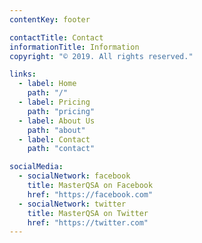 ```yaml
---
contentKey: footer

contactTitle: Contact
informationTitle: Information
copyright: "© 2019. All rights reserved."

links:
  - label: Home
    path: "/"
  - label: Pricing
    path: "pricing"
  - label: About Us
    path: "about"
  - label: Contact
    path: "contact"

socialMedia:
  - socialNetwork: facebook
    title: MasterQSA on Facebook
    href: "https://facebook.com"
  - socialNetwork: twitter
    title: MasterQSA on Twitter
    href: "https://twitter.com"
---
```

